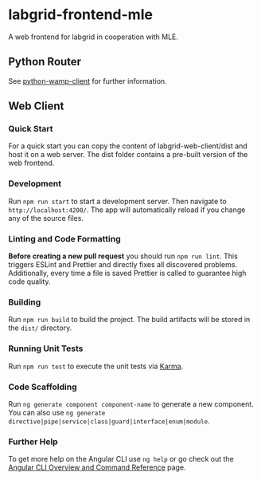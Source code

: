 # labgrid-frontend-mle
A web frontend for labgrid in cooperation with MLE.

## Python Router

See [python-wamp-client](https://github.com/Simon-Deuring/labgrid-frontend-mle/tree/main/python-wamp-client) for further information.

## Web Client

### Quick Start

For a quick start you can copy the content of labgrid-web-client/dist and host it on a web server. The dist folder contains a pre-built version of the web frontend.

### Development

Run `npm run start` to start a development server. Then navigate to `http://localhost:4200/`. The app will automatically reload if you change any of the source files.

### Linting and Code Formatting

**Before creating a new pull request** you should run `npm run lint`. This triggers ESLint and Prettier and directly fixes all discovered problems. Additionally, every time a file is saved Prettier is called to guarantee high code quality.

### Building

Run `npm run build` to build the project. The build artifacts will be stored in the `dist/` directory.

### Running Unit Tests

Run `npm run test` to execute the unit tests via [Karma](https://karma-runner.github.io).

### Code Scaffolding

Run `ng generate component component-name` to generate a new component. You can also use `ng generate directive|pipe|service|class|guard|interface|enum|module`.

### Further Help

To get more help on the Angular CLI use `ng help` or go check out the [Angular CLI Overview and Command Reference](https://angular.io/cli) page.
